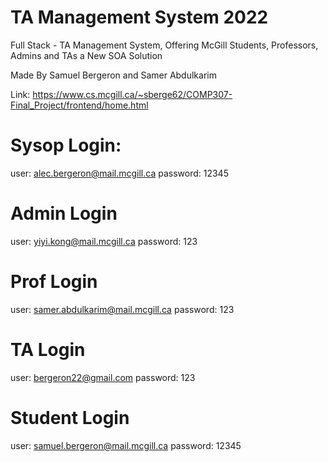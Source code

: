 # TA Management System 2022
Full Stack - TA Management System, Offering McGill Students, Professors, Admins and TAs a New SOA Solution 

Made By Samuel Bergeron and Samer Abdulkarim

Link: https://www.cs.mcgill.ca/~sberge62/COMP307-Final_Project/frontend/home.html

# Sysop Login:

user: alec.bergeron@mail.mcgill.ca
password: 12345

# Admin Login

user: yiyi.kong@mail.mcgill.ca
password: 123

# Prof Login

user: samer.abdulkarim@mail.mcgill.ca
password: 123

# TA Login

user: bergeron22@gmail.com
password: 123

# Student Login

user: samuel.bergeron@mail.mcgill.ca
password: 12345
